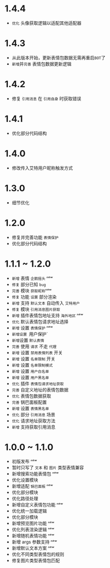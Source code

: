 # 1.4.4
- `优化` 头像获取逻辑以适配其他适配器

# 1.4.3
- 从此版本开始，更新表情包数据无需再重启`BOT`了
- `新增`并`完善` 表情包数据更新逻辑
# 1.4.2
- 修复 `引用消息` 在 `引用自身` 时获取错误

# 1.4.1
- 优化部分代码结构

# 1.4.0
- 修改传入艾特用户昵称触发方式

# 1.3.0
- 细节优化

# 1.2.0
- 修复并完善功能 `表情保护`
- 优化部分代码结构

# 1.1.1 ~ 1.2.0
- `新增` 表情 `企鹅摇头` ⁿᵉʷ
- `修复` 部分已知 `bug`
- `完善` 模块 `获取昵称`ⁿᵉʷ
- `修复` 功能 `设置` 部分渲染
- `新增` 支持 `默认文本` 自动传入 `艾特用户`
- `修复` 模块 `引用消息图片获取`
- `新增` 插件表情包地址支持 `海外地区` ⁿᵉʷ
- `优化` 默认表情包请求地址选择
- `新增` 设置 `表情保护` ⁿᵉʷ
- `新增设置 `用户保护`
- `新增`设置 `默认表情`
- `完善` 使用 `请求` 不走 `代理`
- `新增` 设置 `禁用表情列表` 开关
- `新增` 设置 `名单限制` 开关
- `新增` 设置 `名单限制模式`
- `新增` 设置 `用户白名单`
- `新增` 设置 `用户黑名单`
- `优化` 插件 `表情包请求地址获取`
- `完善` 自定义地址的表情包数据
- `优化` 表情包数据获取
- `完善` 锅巴面板配置
- `新增` 设置 `表情黑名单`
- `优化` 部分 `引用消息` 场景
- `优化` 请求地址获取方法
- `新增` 支持获取引用消息

# 1.0.0 ~ 1.1.0
- 初版发布 ⁿᵉʷ
- 暂时只写了 `文本` 和 `图片` 类型表情兼容
- 新增搜索功能表情包 ⁿᵉʷ
- 优化设置模块
- 新增适配 `锅巴面板` ⁿᵉʷ
- 优化部分模块
- 优化路径处理
- 新增自定义表情包功能 ⁿᵉʷ
- 优化统一加载逻辑
- 优化部分模块
- 新增预览图片功能 ⁿᵉʷ
- 优化列表渲染逻辑 ⁿᵉʷ
- 新增随机表情功能 ⁿᵉʷ
- 新增 args 参数支持 ⁿᵉʷ
- 新增默认文本方案 ⁿᵉʷ
- 优化不同类型表情包的规则
- 修复图片类型表情包匹配